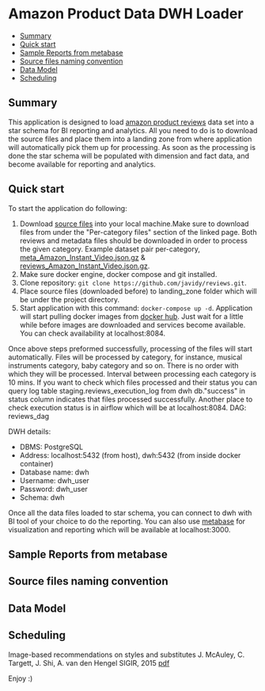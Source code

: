 # Amazon Product Data DWH Loader 
  - [Summary](#summary)
  - [Quick start](#quick-start)
  - [Sample Reports from metabase](#sample-reports-from-metabase)
  - [Source files naming convention](#source-files-naming-convention)
  - [Data Model](#data-model)
  - [Scheduling](#scheduling)
## Summary
This application is designed to load [amazon product reviews](http://jmcauley.ucsd.edu/data/amazon/links.html) data set into a star schema for BI reporting and analytics. All you need to do is to download the source files and place them into a landing zone from where application will automatically pick them up for processing. As soon as the processing is done the star schema will be populated with dimension and fact data, and become available for reporting and analytics.

## Quick start
To start the application do following:
1. Download [source files](http://jmcauley.ucsd.edu/data/amazon/links.html) into your local machine.Make sure to download files from under the "Per-category files" section of the linked page. Both reviews and metadata files should be downloaded in order to process the given category. Example dataset pair per-category, [meta_Amazon_Instant_Video.json.gz](http://snap.stanford.edu/data/amazon/productGraph/categoryFiles/meta_Amazon_Instant_Video.json.gz) & [reviews_Amazon_Instant_Video.json.gz](http://snap.stanford.edu/data/amazon/productGraph/categoryFiles/reviews_Amazon_Instant_Video.json.gz).
2. Make sure docker engine, docker compose and git installed.
3. Clone repository: `git clone https://github.com/javidy/reviews.git`.
4. Place source files (downloaded before) to landing_zone folder which will be under the project directory.
5. Start application with this command: `docker-compose up -d`. Application will start pulling docker images from [docker hub](https://hub.docker.com/). Just wait for a little while before images are downloaded and services become available. You can check availability at localhost:8084.


Once above steps preformed successfully, processing of the files will start automatically. Files will be processed by category, for instance, musical instruments category, baby category and so on. There is no order with which they will be processed. Interval between processing each category is 10 mins. If you want to check which files processed and their status you can query log table staging.reviews_execution_log from dwh db."success" in status column indicates that files processed successfully. Another place to check execution status is in airflow which will be at localhost:8084. DAG: reviews_dag

DWH details:
- DBMS: PostgreSQL
- Address: localhost:5432 (from host), dwh:5432 (from inside docker container)
- Database name: dwh
- Username: dwh_user
- Password: dwh_user
- Schema: dwh

Once all the data files loaded to star schema, you can connect to dwh with BI tool of your choice to do the reporting. You can also use [metabase](https://www.metabase.com/) for visualization and reporting which will be available at localhost:3000.

## Sample Reports from metabase
## Source files naming convention
## Data Model
## Scheduling

Image-based recommendations on styles and substitutes
J. McAuley, C. Targett, J. Shi, A. van den Hengel
SIGIR, 2015
[pdf](http://cseweb.ucsd.edu/~jmcauley/pdfs/sigir15.pdf)

Enjoy :)
